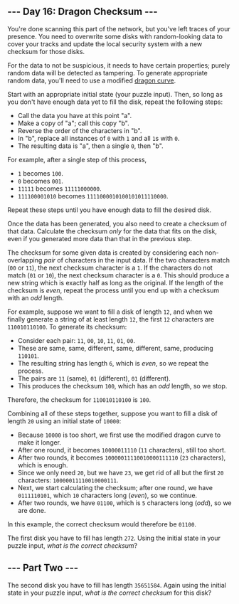 ## --- Day 16: Dragon Checksum ---

You're done scanning this part of the network, but you've left traces of your presence. You need to <span title="If I ever find one of my disks overwritten with a dragon curve, I'll know it was you.">overwrite some disks</span> with random-looking data to cover your tracks and update the local security system with a new checksum for those disks.

For the data to not be suspicious, it needs to have certain properties; purely random data will be detected as tampering. To generate appropriate random data, you'll need to use a modified [dragon curve](https://en.wikipedia.org/wiki/Dragon_curve).

Start with an appropriate initial state (your puzzle input). Then, so long as you don't have enough data yet to fill the disk, repeat the following steps:

*   Call the data you have at this point "a".
*   Make a copy of "a"; call this copy "b".
*   Reverse the order of the characters in "b".
*   In "b", replace all instances of `` 0 `` with `` 1 `` and all `` 1 ``s with `` 0 ``.
*   The resulting data is "a", then a single `` 0 ``, then "b".

For example, after a single step of this process,

*   `` 1 `` becomes `` 100 ``.
*   `` 0 `` becomes `` 001 ``.
*   `` 11111 `` becomes `` 11111000000 ``.
*   `` 111100001010 `` becomes `` 1111000010100101011110000 ``.

Repeat these steps until you have enough data to fill the desired disk.

Once the data has been generated, you also need to create a checksum of that data. Calculate the checksum _only_ for the data that fits on the disk, even if you generated more data than that in the previous step.

The checksum for some given data is created by considering each non-overlapping _pair_ of characters in the input data. If the two characters match (`` 00 `` or `` 11 ``), the next checksum character is a `` 1 ``. If the characters do not match (`` 01 `` or `` 10 ``), the next checksum character is a `` 0 ``. This should produce a new string which is exactly half as long as the original. If the length of the checksum is _even_, repeat the process until you end up with a checksum with an _odd_ length.

For example, suppose we want to fill a disk of length `` 12 ``, and when we finally generate a string of at least length `` 12 ``, the first `` 12 `` characters are `` 110010110100 ``. To generate its checksum:

*   Consider each pair: `` 11 ``, `` 00 ``, `` 10 ``, `` 11 ``, `` 01 ``, `` 00 ``.
*   These are same, same, different, same, different, same, producing `` 110101 ``.
*   The resulting string has length `` 6 ``, which is _even_, so we repeat the process.
*   The pairs are `` 11 `` (same), `` 01 `` (different), `` 01 `` (different).
*   This produces the checksum `` 100 ``, which has an _odd_ length, so we stop.

Therefore, the checksum for `` 110010110100 `` is `` 100 ``.

Combining all of these steps together, suppose you want to fill a disk of length `` 20 `` using an initial state of `` 10000 ``:

*   Because `` 10000 `` is too short, we first use the modified dragon curve to make it longer.
*   After one round, it becomes `` 10000011110 `` (`` 11 `` characters), still too short.
*   After two rounds, it becomes `` 10000011110010000111110 `` (`` 23 `` characters), which is enough.
*   Since we only need `` 20 ``, but we have `` 23 ``, we get rid of all but the first `` 20 `` characters: `` 10000011110010000111 ``.
*   Next, we start calculating the checksum; after one round, we have `` 0111110101 ``, which `` 10 `` characters long (_even_), so we continue.
*   After two rounds, we have `` 01100 ``, which is `` 5 `` characters long (_odd_), so we are done.

In this example, the correct checksum would therefore be `` 01100 ``.

The first disk you have to fill has length `` 272 ``. Using the initial state in your puzzle input, _what is the correct checksum_?

## --- Part Two ---

The second disk you have to fill has length `` 35651584 ``. Again using the initial state in your puzzle input, _what is the correct checksum_ for this disk?